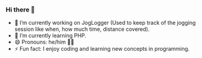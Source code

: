 ### Hi there 👋

- 🔭 I’m currently working on JogLogger (Used to keep track of the jogging session like when, how much time, distance covered).
- 🌱 I’m currently learning PHP.
- 😄 Pronouns: he/him 🙋‍♂️
- ⚡ Fun fact: I enjoy coding and learning new concepts in programming.



<!--
**TheHood02/thehood02** is a ✨ _special_ ✨ repository because its `README.md` (this file) appears on your GitHub profile.

Here are some ideas to get you started:

- 🔭 I’m currently working on ...
- 🌱 I’m currently learning ...
- 👯 I’m looking to collaborate on ...
- 🤔 I’m looking for help with ...
- 💬 Ask me about ...
- 📫 How to reach me: ...
- 😄 Pronouns: ...
- ⚡ Fun fact: ...
-->
